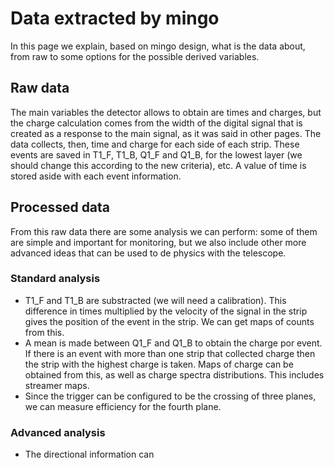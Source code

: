 # Data extracted by mingo
In this page we explain, based on mingo design, what is the data about, from raw to some options for the possible derived variables.

## Raw data
The main variables the detector allows to obtain are times and charges, but the charge calculation comes from the width of the digital signal that is created as a response to the main signal, as it was said in other pages. The data collects, then, time and charge for each side of each strip. These events are saved in T1_F, T1_B, Q1_F and Q1_B, for the lowest layer (we should change this according to the new criteria), etc. A value of time is stored aside with each event information.

## Processed data
From this raw data there are some analysis we can perform: some of them are simple and important for monitoring, but we also include other more advanced ideas that can be used to de physics with the telescope.

### Standard analysis
- T1_F and T1_B are substracted (we will need a calibration). This difference in times multiplied by the velocity of the signal in the strip gives the position of the event in the strip. We can get maps of counts from this.
- A mean is made between Q1_F and Q1_B to obtain the charge por event. If there is an event with more than one strip that collected charge then the strip with the highest charge is taken. Maps of charge can be obtained from this, as well as charge spectra distributions. This includes streamer maps.
- Since the trigger can be configured to be the crossing of three planes, we can measure efficiency for the fourth plane.

### Advanced analysis
- The directional information can 
